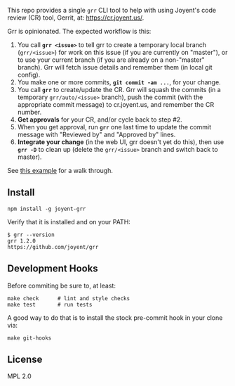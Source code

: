This repo provides a single `grr` CLI tool to help with using Joyent's code
review (CR) tool, Gerrit, at: <https://cr.joyent.us/>.

Grr is opinionated. The expected workflow is this:

1. You call **`grr <issue>`** to tell grr to create a temporary local branch
   (`grr/<issue>`) for work on this issue (if you are currently on "master"),
   or to use your current branch (if you are already on a non-"master" branch).
   Grr will fetch issue details and remember them (in local git config).
2. You make one or more commits, **`git commit -am ...`**, for your change.
3. You call **`grr`** to create/update the CR. Grr will squash the commits (in a
   temporary `grr/auto/<issue>` branch), push the commit (with the appropriate
   commit message) to cr.joyent.us, and remember the CR number.
4. **Get approvals** for your CR, and/or cycle back to step #2.
5. When you get approval, run **`grr`** one last time to update the commit
   message with "Reviewed by" and "Approved by" lines.
6. **Integrate your change** (in the web UI, grr doesn't yet do this), then use
   **`grr -D`** to clean up (delete the `grr/<issue>` branch and switch back to
   master).

See [this example](docs/example.md) for a walk through.


## Install

    npm install -g joyent-grr

Verify that it is installed and on your PATH:

    $ grr --version
    grr 1.2.0
    https://github.com/joyent/grr


## Development Hooks

Before commiting be sure to, at least:

    make check      # lint and style checks
    make test       # run tests

A good way to do that is to install the stock pre-commit hook in your
clone via:

    make git-hooks

## License

MPL 2.0
